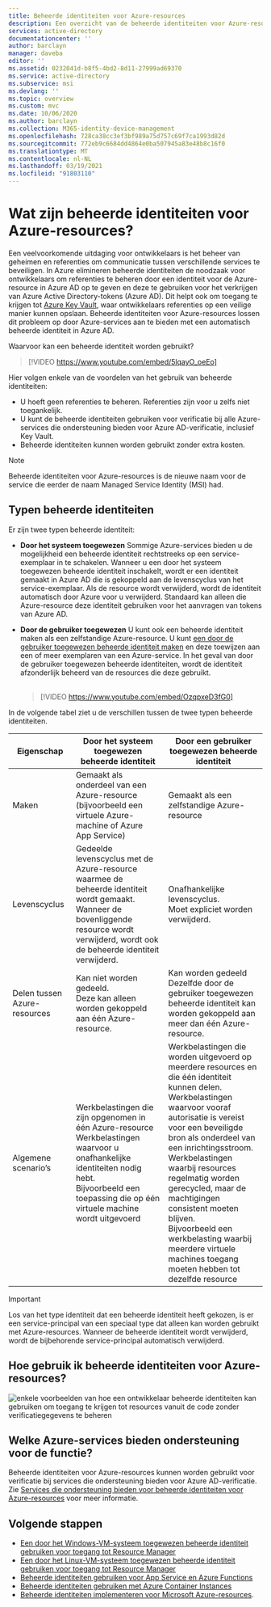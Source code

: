 ```yaml
---
title: Beheerde identiteiten voor Azure-resources
description: Een overzicht van de beheerde identiteiten voor Azure-resources.
services: active-directory
documentationcenter: ''
author: barclayn
manager: daveba
editor: ''
ms.assetid: 0232041d-b8f5-4bd2-8d11-27999ad69370
ms.service: active-directory
ms.subservice: msi
ms.devlang: ''
ms.topic: overview
ms.custom: mvc
ms.date: 10/06/2020
ms.author: barclayn
ms.collection: M365-identity-device-management
ms.openlocfilehash: 728ca38cc3ef3bf989a75d757c69f7ca1993d82d
ms.sourcegitcommit: 772eb9c6684dd4864e0ba507945a83e48b8c16f0
ms.translationtype: MT
ms.contentlocale: nl-NL
ms.lasthandoff: 03/19/2021
ms.locfileid: "91803110"
---
```

# <a name="what-are-managed-identities-for-azure-resources"></a>Wat zijn beheerde identiteiten voor Azure-resources?

Een veelvoorkomende uitdaging voor ontwikkelaars is het beheer van geheimen en referenties om communicatie tussen verschillende services te beveiligen. In Azure elimineren beheerde identiteiten de noodzaak voor ontwikkelaars om referenties te beheren door een identiteit voor de Azure-resource in Azure AD op te geven en deze te gebruiken voor het verkrijgen van Azure Active Directory-tokens (Azure AD). Dit helpt ook om toegang te krijgen tot [Azure Key Vault](../../key-vault/general/overview.md), waar ontwikkelaars referenties op een veilige manier kunnen opslaan. Beheerde identiteiten voor Azure-resources lossen dit probleem op door Azure-services aan te bieden met een automatisch beheerde identiteit in Azure AD.

Waarvoor kan een beheerde identiteit worden gebruikt?

   > [!VIDEO https://www.youtube.com/embed/5lqayO_oeEo]

Hier volgen enkele van de voordelen van het gebruik van beheerde identiteiten:

- U hoeft geen referenties te beheren. Referenties zijn voor u zelfs niet toegankelijk.
- U kunt de beheerde identiteiten gebruiken voor verificatie bij alle Azure-services die ondersteuning bieden voor Azure AD-verificatie, inclusief Key Vault.
- Beheerde identiteiten kunnen worden gebruikt zonder extra kosten.

> [!NOTE]
> Beheerde identiteiten voor Azure-resources is de nieuwe naam voor de service die eerder de naam Managed Service Identity (MSI) had.

## <a name="managed-identity-types"></a>Typen beheerde identiteiten

Er zijn twee typen beheerde identiteit:

- **Door het systeem toegewezen** Sommige Azure-services bieden u de mogelijkheid een beheerde identiteit rechtstreeks op een service-exemplaar in te schakelen. Wanneer u een door het systeem toegewezen beheerde identiteit inschakelt, wordt er een identiteit gemaakt in Azure AD die is gekoppeld aan de levenscyclus van het service-exemplaar. Als de resource wordt verwijderd, wordt de identiteit automatisch door Azure voor u verwijderd. Standaard kan alleen die Azure-resource deze identiteit gebruiken voor het aanvragen van tokens van Azure AD.
- **Door de gebruiker toegewezen** U kunt ook een beheerde identiteit maken als een zelfstandige Azure-resource. U kunt [een door de gebruiker toegewezen beheerde identiteit maken](how-to-manage-ua-identity-portal.md) en deze toewijzen aan een of meer exemplaren van een Azure-service. In het geval van door de gebruiker toegewezen beheerde identiteiten, wordt de identiteit afzonderlijk beheerd van de resources die deze gebruikt. </br></br>

  > [!VIDEO https://www.youtube.com/embed/OzqpxeD3fG0]

In de volgende tabel ziet u de verschillen tussen de twee typen beheerde identiteiten.

|  Eigenschap    | Door het systeem toegewezen beheerde identiteit | Door een gebruiker toegewezen beheerde identiteit |
|------|----------------------------------|--------------------------------|
| Maken |  Gemaakt als onderdeel van een Azure-resource (bijvoorbeeld een virtuele Azure-machine of Azure App Service) | Gemaakt als een zelfstandige Azure-resource |
| Levenscyclus | Gedeelde levenscyclus met de Azure-resource waarmee de beheerde identiteit wordt gemaakt. <br/> Wanneer de bovenliggende resource wordt verwijderd, wordt ook de beheerde identiteit verwijderd. | Onafhankelijke levenscyclus. <br/> Moet expliciet worden verwijderd. |
| Delen tussen Azure-resources | Kan niet worden gedeeld. <br/> Deze kan alleen worden gekoppeld aan één Azure-resource. | Kan worden gedeeld <br/> Dezelfde door de gebruiker toegewezen beheerde identiteit kan worden gekoppeld aan meer dan één Azure-resource. |
| Algemene scenario’s | Werkbelastingen die zijn opgenomen in één Azure-resource <br/> Werkbelastingen waarvoor u onafhankelijke identiteiten nodig hebt. <br/> Bijvoorbeeld een toepassing die op één virtuele machine wordt uitgevoerd | Werkbelastingen die worden uitgevoerd op meerdere resources en die één identiteit kunnen delen. <br/> Werkbelastingen waarvoor vooraf autorisatie is vereist voor een beveiligde bron als onderdeel van een inrichtingsstroom. <br/> Werkbelastingen waarbij resources regelmatig worden gerecycled, maar de machtigingen consistent moeten blijven. <br/> Bijvoorbeeld een werkbelasting waarbij meerdere virtuele machines toegang moeten hebben tot dezelfde resource |

>[!IMPORTANT]
>Los van het type identiteit dat een beheerde identiteit heeft gekozen, is er een service-principal van een speciaal type dat alleen kan worden gebruikt met Azure-resources. Wanneer de beheerde identiteit wordt verwijderd, wordt de bijbehorende service-principal automatisch verwijderd.

## <a name="how-can-i-use-managed-identities-for-azure-resources"></a>Hoe gebruik ik beheerde identiteiten voor Azure-resources?

![enkele voorbeelden van hoe een ontwikkelaar beheerde identiteiten kan gebruiken om toegang te krijgen tot resources vanuit de code zonder verificatiegegevens te beheren](media/overview/azure-managed-identities-examples.png)

## <a name="what-azure-services-support-the-feature"></a>Welke Azure-services bieden ondersteuning voor de functie?<a name="which-azure-services-support-managed-identity"></a>

Beheerde identiteiten voor Azure-resources kunnen worden gebruikt voor verificatie bij services die ondersteuning bieden voor Azure AD-verificatie. Zie [Services die ondersteuning bieden voor beheerde identiteiten voor Azure-resources](./services-support-managed-identities.md) voor meer informatie.

## <a name="next-steps"></a>Volgende stappen

* [Een door het Windows-VM-systeem toegewezen beheerde identiteit gebruiken voor toegang tot Resource Manager](tutorial-windows-vm-access-arm.md)
* [Een door het Linux-VM-systeem toegewezen beheerde identiteit gebruiken voor toegang tot Resource Manager](tutorial-linux-vm-access-arm.md)
* [Beheerde identiteiten gebruiken voor App Service en Azure Functions](../../app-service/overview-managed-identity.md)
* [Beheerde identiteiten gebruiken met Azure Container Instances](../../container-instances/container-instances-managed-identity.md)
* [Beheerde identiteiten implementeren voor Microsoft Azure-resources](https://www.pluralsight.com/courses/microsoft-azure-resources-managed-identities-implementing).